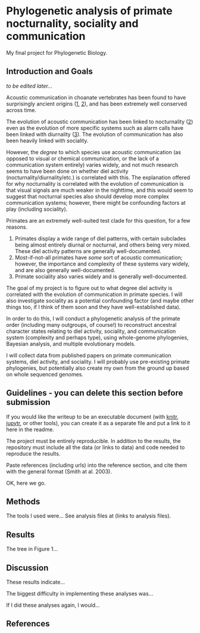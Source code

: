 # Phylogenetic analysis of primate nocturnality, sociality and communication
My final project for Phylogenetic Biology.

## Introduction and Goals
*to be edited later...*

Acoustic communication in choanate vertebrates has been found to have surprisingly ancient origins ([1](https://www.nature.com/articles/s41467-020-14356-3), [2](https://www.nature.com/articles/s41467-022-33741-8)), and has been extremely well conserved across time. 

The evolution of acoustic communication has been linked to nocturnality ([2](https://www.nature.com/articles/s41467-022-33741-8)) even as the evolution of more specific systems such as alarm calls have been linked with diurnality ([3](https://doi.org/10.1093/beheco/arh148)). The evolution of communication has also been heavily linked with sociality. 

However, the *degree* to which species use acoustic communication (as opposed to visual or chemical communication, or the lack of a communication system entirely) varies widely, and not much research seems to have been done on whether diel activity (nocturnality/diurnality/etc.) is correlated with this. The explanation offered for why nocturnality is correlated with the evolution of communication is that visual signals are much weaker in the nighttime, and this would seem to suggest that nocturnal species also should develop more complex communication systems; however, there might be confounding factors at play (including sociality). 

Primates are an extremely well-suited test clade for this question, for a few reasons. 

1) Primates display a wide range of diel patterns, with certain subclades being almost entirely diurnal or nocturnal, and others being very mixed. These diel activity patterns are generally well-documented. 
2) Most-if-not-all primates have *some* sort of acoustic communication; however, the importance and complexity of these systems vary widely, and are also generally well-documented. 
3) Primate sociality also varies widely and is generally well-documented. 

The goal of my project is to figure out to what degree diel activity is correlated with the evolution of communication in primate species. I will also investigate sociality as a potential confounding factor (and maybe other things too, if I think of them soon and they have well-established data). 

In order to do this, I will conduct a phylogenetic analysis of the primate order (including many outgroups, of course!) to reconstruct ancestral character states relating to diel activity, sociality, and communication system (complexity and perhaps type), using whole-genome phylogenies, Bayesian analysis, and multiple evolutionary models. 

I will collect data from published papers on primate communication systems, diel activity, and sociality. I will probably use pre-existing primate phylogenies, but potentially also create my own from the ground up based on whole sequenced genomes. 

## Guidelines - you can delete this section before submission

If you would like the writeup to be an executable document (with [knitr](http://yihui.name/knitr/), [jupytr](http://jupyter.org/), or other tools), you can create it as a separate file and put a link to it here in the readme.

The project must be entirely reproducible. In addition to the results, the repository must include all the data (or links to data) and code needed to reproduce the results.

Paste references (including urls) into the reference section, and cite them with the general format (Smith at al. 2003).

OK, here we go.

## Methods

The tools I used were... See analysis files at (links to analysis files).

## Results

The tree in Figure 1...

## Discussion

These results indicate...

The biggest difficulty in implementing these analyses was...

If I did these analyses again, I would...

## References

